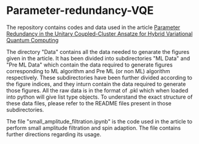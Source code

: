 # Parameter-redundancy-VQE

The repository contains codes and data used in the article [Parameter Redundancy in the Unitary Coupled-Cluster Ansatze for Hybrid Variational Quantum Computing](https://arxiv.org/pdf/2301.09825.pdf)

The directory "Data" contains all the data needed to genarate the figures given in the article. It has been divided into subdirectories "ML Data" and "Pre ML Data" which contain the data required to generate figures corresponding to ML algorithm and Pre ML (or non ML) algorithm respectively. These subdirectories have been further divided according to the figure indices, and they inturn contain the data required to generate those figures. All the raw data is in the format of .pkl which when loaded into python will give list type objects. To understand the exact structure of these data files, please refer to the README files present in those subdirectories.

The file "small_amplitude_filtration.ipynb" is the code used in the article to perform small amplitude filtration and spin adaption. The file contains further directions regarding its usage.
